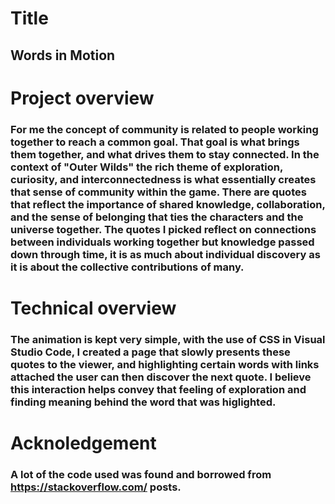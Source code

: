 # Title
## Words in Motion
# Project overview
### For me the concept of community is related to people working together to reach a common goal. That goal is what brings them together, and what drives them to stay connected. In the context of "Outer Wilds" the rich theme of exploration, curiosity, and interconnectedness is what essentially creates that sense of community within the game. There are quotes that reflect the importance of shared knowledge, collaboration, and the sense of belonging that ties the characters and the universe together. The quotes I picked reflect on connections between individuals working together but knowledge passed down through time, it is as much about individual discovery as it is about the collective contributions of many.
# Technical overview
### The animation is kept very simple, with the use of CSS in Visual Studio Code, I created a page that slowly presents these quotes to the viewer, and highlighting certain words with links attached the user can then discover the next quote. I believe this interaction helps convey that feeling of exploration and finding meaning behind the word that was higlighted.
# Acknoledgement
### A lot of the code used was found and borrowed from https://stackoverflow.com/ posts.